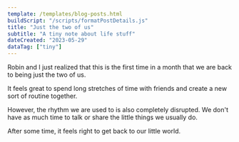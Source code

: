 ```yaml
---
template: /templates/blog-posts.html
buildScript: "/scripts/formatPostDetails.js"
title: "Just the two of us"
subtitle: "A tiny note about life stuff"
dateCreated: "2023-05-29"
dataTag: ["tiny"]
---
```


Robin and I just realized that this is the first time in a month that we are back to being just the two of us.

It feels great to spend long stretches of time with friends and create a new sort of routine together. 

However, the rhythm we are used to is also completely disrupted. We don't have as much time to talk or share the little things we usually do.

After some time, it feels right to get back to our little world.

